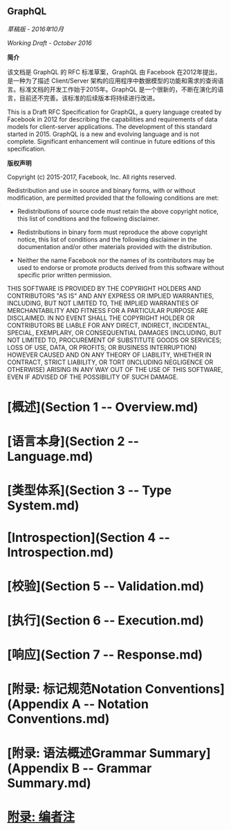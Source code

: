 GraphQL
-------

*草稿版 - 2016年10月*

*Working Draft - October 2016*

**简介**

该文档是 GraphQL 的 RFC 标准草案，GraphQL 由 Facebook 在2012年提出，是一种为了描述 Client/Server 架构的应用程序中数据模型的功能和需求的查询语言。标准文档的开发工作始于2015年。GraphQL 是一个很新的，不断在演化的语言，目前还不完善。该标准的后续版本将持续进行改进。

This is a Draft RFC Specification for GraphQL, a query language created by
Facebook in 2012 for describing the capabilities and requirements of data models
for client-server applications. The development of this standard started
in 2015. GraphQL is a new and evolving language and is not complete. Significant
enhancement will continue in future editions of this specification.

**版权声明**

Copyright (c) 2015-2017, Facebook, Inc. All rights reserved.

Redistribution and use in source and binary forms, with or without modification,
are permitted provided that the following conditions are met:

 * Redistributions of source code must retain the above copyright notice, this
   list of conditions and the following disclaimer.

 * Redistributions in binary form must reproduce the above copyright notice,
   this list of conditions and the following disclaimer in the documentation
   and/or other materials provided with the distribution.

 * Neither the name Facebook nor the names of its contributors may be used to
   endorse or promote products derived from this software without specific
   prior written permission.

THIS SOFTWARE IS PROVIDED BY THE COPYRIGHT HOLDERS AND CONTRIBUTORS "AS IS" AND
ANY EXPRESS OR IMPLIED WARRANTIES, INCLUDING, BUT NOT LIMITED TO, THE IMPLIED
WARRANTIES OF MERCHANTABILITY AND FITNESS FOR A PARTICULAR PURPOSE ARE
DISCLAIMED. IN NO EVENT SHALL THE COPYRIGHT HOLDER OR CONTRIBUTORS BE LIABLE FOR
ANY DIRECT, INDIRECT, INCIDENTAL, SPECIAL, EXEMPLARY, OR CONSEQUENTIAL DAMAGES
(INCLUDING, BUT NOT LIMITED TO, PROCUREMENT OF SUBSTITUTE GOODS OR SERVICES;
LOSS OF USE, DATA, OR PROFITS; OR BUSINESS INTERRUPTION) HOWEVER CAUSED AND ON
ANY THEORY OF LIABILITY, WHETHER IN CONTRACT, STRICT LIABILITY, OR TORT
(INCLUDING NEGLIGENCE OR OTHERWISE) ARISING IN ANY WAY OUT OF THE USE OF THIS
SOFTWARE, EVEN IF ADVISED OF THE POSSIBILITY OF SUCH DAMAGE.

# [概述](Section 1 -- Overview.md)

# [语言本身](Section 2 -- Language.md)

# [类型体系](Section 3 -- Type System.md)

# [Introspection](Section 4 -- Introspection.md)

# [校验](Section 5 -- Validation.md)

# [执行](Section 6 -- Execution.md)

# [响应](Section 7 -- Response.md)

# [附录: 标记规范Notation Conventions](Appendix A -- Notation Conventions.md)

# [附录: 语法概述Grammar Summary](Appendix B -- Grammar Summary.md)

# [附录: 编者注](note.md)
